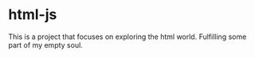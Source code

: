 # html-js
This is a project that focuses on exploring the html world.
Fulfilling some part of my empty soul.
